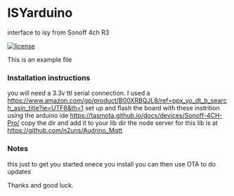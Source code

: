 # ISYarduino
interface to isy from Sonoff 4ch R3

[![license](https://img.shields.io/github/license/mashape/apistatus.svg)](https://github.com/exking/udi-mqtt-poly/blob/master/LICENSE)

This is an example file

### Installation instructions
you will need a 3.3v ttl serial connection. I used a 
https://www.amazon.com/gp/product/B00XRBQJL8/ref=ppx_yo_dt_b_search_asin_title?ie=UTF8&th=1
set up and flash the board with these instrition using the arduino ide
https://tasmota.github.io/docs/devices/Sonoff-4CH-Pro/
copy the dir and add it to your lib dir
the node server for this lib is at
https://github.com/n2uns/Audrino_Mqtt

### Notes

this just to get you started 
onece you install you can then use OTA to do updates

Thanks and good luck.
